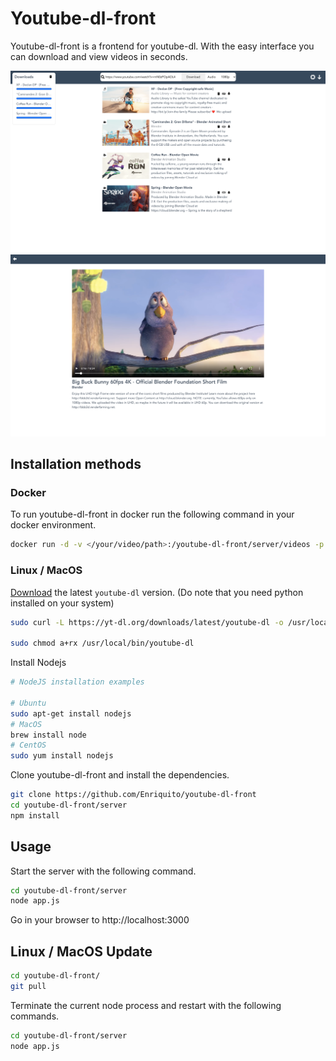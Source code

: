 # Youtube-dl-front

Youtube-dl-front is a frontend for youtube-dl. With the easy interface you can download and view videos in seconds.

![Download page](https://raw.githubusercontent.com/Enriquito/youtube-dl-front/master/screenshots/home.png)
![Download page](https://github.com/Enriquito/youtube-dl-front/blob/master/screenshots/view.png?raw=true)

## Installation methods

### Docker
To run youtube-dl-front in docker run the following command in your docker environment.
```bash
docker run -d -v </your/video/path>:/youtube-dl-front/server/videos -p 3000:3000 --name ydlf  enriquek/youtube-dl-front:latest
```

### Linux / MacOS

[Download](http://ytdl-org.github.io/youtube-dl/download.html) the latest `youtube-dl` version. (Do note that you need python installed on your system)

```bash
sudo curl -L https://yt-dl.org/downloads/latest/youtube-dl -o /usr/local/bin/youtube-dl

sudo chmod a+rx /usr/local/bin/youtube-dl
```
Install Nodejs
```bash
# NodeJS installation examples

# Ubuntu
sudo apt-get install nodejs
# MacOS
brew install node
# CentOS
sudo yum install nodejs
```
Clone youtube-dl-front and install the dependencies.

```bash
git clone https://github.com/Enriquito/youtube-dl-front
cd youtube-dl-front/server
npm install
```
## Usage

Start the server with the following command.

```bash
cd youtube-dl-front/server
node app.js
```
Go in your browser to http://localhost:3000

## Linux / MacOS Update
```bash
cd youtube-dl-front/
git pull
```
Terminate the current node process and restart with the following commands.

```bash
cd youtube-dl-front/server
node app.js
```
